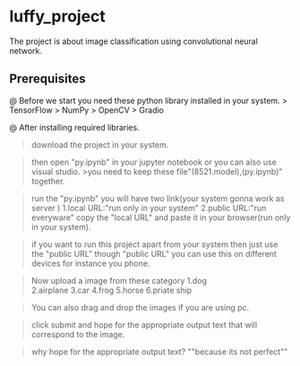 # luffy_project
The project is about image classification using convolutional neural network.

## Prerequisites
@ Before we start you need these python library installed in your system.
	> TensorFlow
	> NumPy
	> OpenCV
	> Gradio

@ After installing required libraries.
> download the project in your system.

> then open "py.ipynb" in your jupyter notebook or you can also use visual studio.
	>you need to keep these file"(8521.model),(py.ipynb)" together.

> run the "py.ipynb" you will have two link(your system gonna work as server )
	1.local URL:"run only in your system"
	2.public URL:"run everyware"
> copy the "local URL" and paste it in your browser(run only in your system).

> if you want to run this project apart from your system then just use the "public URL"
  though "public URL" you can use this on different devices for instance you phone.

> Now upload a image from these category
        1.dog			       
        2.airplane
        3.car
	4.frog
	5.horse
	6.priate ship

> You can also drag and drop the images if you are using pc.

> click submit and hope for the appropriate output text that will correspond to the image.

> why hope for the appropriate output text?
        ""because its not perfect""
